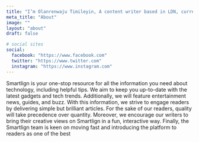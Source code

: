```yaml
---
title: "I’m Olanrenwaju Timileyin, A content writer based in LDN, currently the chief content manager at Smartlign"
meta_title: "About"
image: ""
layout: "about"
draft: false

# social sites
social:
  facebook: "https://www.facebook.com"
  twitter: "https://www.twitter.com"
  instagram: "https://www.instagram.com"
---
```


Smartlign is your one-stop resource for all the information you need about technology, including
helpful tips. We aim to keep you up-to-date with the latest gadgets and tech trends.
Additionally, we will feature entertainment news, guides, and buzz.
With this information, we strive to engage readers by delivering simple but brilliant articles. For
the sake of our readers, quality will take precedence over quantity.
Moreover, we encourage our writers to bring their creative views on Smartlign in a fun,
interactive way.
Finally, the Smartlign team is keen on moving fast and introducing the platform to readers as
one of the best
